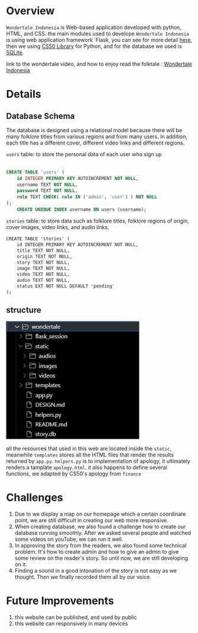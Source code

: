 # Overview
`Wondertale Indonesia` is  Web-based application developed with python, HTML, and CSS. the main modules used to develope `Wondertale Indonesia`  is using web application framework `Flask, you can see for more detail [here](https://palletsprojects.com/p/flask/), then we using [CS50 Library](https://cs50.readthedocs.io/libraries/cs50/python/) for Python, and for the database we used is [SQLite](https://www.sqlite.org/index.html).

link to the wondertale video, and how to enjoy read the folktale : [Wondertale Indonesia]( https://s.id/Wondertale-Indonesia )


# Details
## Database Schema
The database is designed using a relational model because there will be many folklore titles from various regions and from many users.  In addition, each title has a different cover, different video links and different regions.

`users` table: to store the personal data of each user who sign up

```sql

CREATE TABLE 'users' (
	id INTEGER PRIMARY KEY AUTOINCREMENT NOT NULL,
	username TEXT NOT NULL,
	password TEXT NOT NULL,
	role TEXT CHECK( role IN ('admin', 'user') ) NOT NULL
);
	CREATE UNIQUE INDEX username ON users (username);
```
`stories` table: to store data such as folklore titles, folklore regions of origin, cover images, video links, and audio links.

```
CREATE TABLE 'stories' (
	id INTEGER PRIMARY KEY AUTOINCREMENT NOT NULL,
	title TEXT NOT NULL,
	origin TEXT NOT NULL,
	story TEXT NOT NULL,
	image TEXT NOT NULL,
	video TEXT NOT NULL,
	audio TEXT NOT NULL,
	status EXT NOT NULL DEFAULT 'pending'
);
```

## structure
![Alt text](static/image.png)

all the resources that used in this web are located inside the `static`, meanwhile `templates` stores all the HTML files that render the results returned by `app.py`.
`helpers.py` is to implementation of apology, it ultimately renders a tamplate `apology.html`. it also happens to define several functions, we adapted by CS50's apology from `finance`

# Challenges
1. Due to we display a map on our homepage which a certain coordinate point, we are still difficult in creating our web more responsive.
1. When creating database, we also found a challenge how to create our database running smoothly. After we asked several people and watched some videos on youTube, we can run it well.
1. In approving the story from the readers, we also found some technical problem. It's how to create admin and how to give an admin to give some review on the reader's story. So until now, we are still developing on it.
1. Finding a sound in a good intonation of the story is not easy as we thought. Then we finally recorded them all by our voice.


# Future Improvements
1. this website can be published, and used by public
1. this website can responsively in many devices
